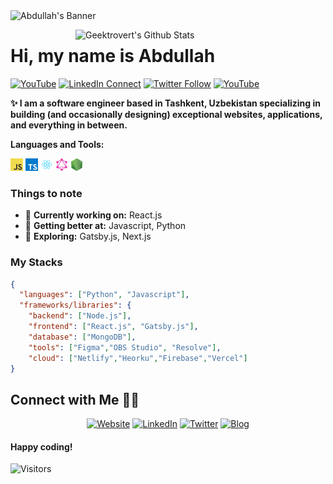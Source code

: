 
<img src="https://user-images.githubusercontent.com/52652937/104111476-e6602500-5303-11eb-8ee7-d1eadae85390.png" alt="Abdullah's Banner">

[<img align="right" width="400" src="https://github-readme-stats.vercel.app/api?username=abon&&show_icons=true&theme=tokyonight&count_private=true" alt="Geektrovert's Github Stats"/>](https://github.com/abon)

# Hi, my name is Abdullah 


[![YouTube](https://img.shields.io/badge/%20-Vlog-black?color=545B60&labelColor=c4302b&logo=youtube&logoColor=FFFFFF)](https://www.youtube.com/channel/UCTez9BrKDCRXT29DB7n9mzQ?view_as=subscriber)
[![LinkedIn Connect](https://img.shields.io/badge/%20-Connect-black?color=545B60&labelColor=0e76a8&logo=linkedin&logoColor=f5f7fe)](https://www.linkedin.com/in/samadovabdullah/)
[![Twitter Follow](https://img.shields.io/badge/dynamic/json.svg?color=545B60&labelColor=00acee&logo=twitter&logoColor=FFFFFF&label=&query=%24[0].followers_count&url=https%3A%2F%2Fcdn.syndication.twimg.com%2Fwidgets%2Ffollowbutton%2Finfo.json%3Fscreen_names%3Diam_abdulloh&suffix=%20Followers)](https://twitter.com/im_abon)
[![YouTube](https://img.shields.io/badge/%20-CodeSandBox-black?color=545B60&labelColor=ffffff&logo=codesandbox&logoColor=545B60)](https://codesandbox.io/u/abon)


**✨ I am a software engineer based in Tashkent, Uzbekistan specializing in building (and occasionally designing) exceptional websites, applications, and everything in between.**


**Languages and Tools:**  

<code><img height="20" src="https://raw.githubusercontent.com/github/explore/80688e429a7d4ef2fca1e82350fe8e3517d3494d/topics/javascript/javascript.png"></code>
<code><img height="20" src="https://raw.githubusercontent.com/github/explore/80688e429a7d4ef2fca1e82350fe8e3517d3494d/topics/typescript/typescript.png"></code>
<code><img height="20" src="https://raw.githubusercontent.com/github/explore/80688e429a7d4ef2fca1e82350fe8e3517d3494d/topics/react/react.png"></code>
<code><img height="20" src="https://raw.githubusercontent.com/github/explore/5c058a388828bb5fde0bcafd4bc867b5bb3f26f3/topics/graphql/graphql.png"></code>
<code><img height="20" src="https://raw.githubusercontent.com/github/explore/80688e429a7d4ef2fca1e82350fe8e3517d3494d/topics/nodejs/nodejs.png"></code> 


### Things to note

- 🔭 <b>Currently working on:</b> React.js
- 🌱 <b>Getting better at:</b> Javascript, Python
- 🔬 <b>Exploring:</b> Gatsby.js, Next.js

### My Stacks

```json
{
  "languages": ["Python", "Javascript"],
  "frameworks/libraries": {
    "backend": ["Node.js"],
    "frontend": ["React.js", "Gatsby.js"],
    "database": ["MongoDB"],
    "tools": ["Figma","OBS Studio", "Resolve"],
    "cloud": ["Netlify","Heorku","Firebase","Vercel"]
}
```

## Connect with Me 🤝🏻

<p align="center">
<a href="https://abdulloh.codes"><img alt="Website" src="https://img.shields.io/badge/-abdulloh.codes-red?style=flat&color=2C2E56&labelColor=2C2E56&logo=google-chrome&logoColor=6ED57E"></a>
<a href="https://www.linkedin.com/in/samadovabdullah/"><img alt="LinkedIn" src="https://img.shields.io/badge/Abdullah%20Samadov-blue?style=flat&color=2C2E56&labelColor=2C2E56&logo=linkedin&logoColor=6ED57E"></a>
<a href="https://twitter.com/iam_abdulloh"><img alt="Twitter" src="https://img.shields.io/badge/Abdullah%20Samadov-blue?style=flat&color=2C2E56&labelColor=2C2E56&logo=twitter&logoColor=6ED57E"></a>
<a href="https://devslab.tech"><img alt="Blog" src="https://img.shields.io/badge/Devs%20Lab-blue?style=flat&color=2C2E56&labelColor=2C2E56&logo=blogger&logoColor=6ED57E"></a>
</p>

#### Happy coding!

<img alt="Visitors" src="https://visitor-badge.laobi.icu/badge?page_id=abon&color=2C2E56">
